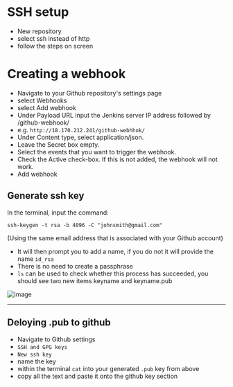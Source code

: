 # SSH setup
- New repository
- select ssh instead of http
- follow the steps on screen



# Creating a webhook
- Navigate to your Github repository's settings page
- select Webhooks
- select Add webhook 
- Under Payload URL input the Jenkins server IP address followed by /github-webhook/
- e.g. `http://18.170.212.241/github-webhhok/`
- Under Content type, select application/json.
- Leave the Secret box empty.
- Select the events that you want to trigger the webhook.
- Check the Active check-box. If this is not added, the webhook will not work.
- Add webhook



## Generate ssh key
In the terminal, input the command:

`ssh-keygen -t rsa -b 4096 -C "johnsmith@gmail.com"`

(Using the same email address that is associated with your Github account)

- It will then prompt you to add a name, if you do not it will provide the name `id_rsa`
- There is no need to create a passphrase
- `ls` can be used to check whether this process has succeeded, you should see two new items keyname and keyname.pub

![image](https://user-images.githubusercontent.com/88186084/132696603-870bd702-34b9-4880-8044-8ebae7a9325e.png)


-----------------------------------------------

## Deloying .pub to github
- Navigate to Github settings
- `SSH and GPG keys`
- `New ssh key`
- name the key
- within the terminal `cat` into your generated `.pub` key from above
- copy all the text and paste it onto the github key section
